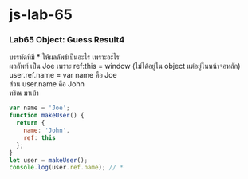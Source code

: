 # js-lab-65
### Lab65 Object: Guess Result4
บรรทัดที่มี * ให้ผลลัพธ์เป็นอะไร เพราะอะไร   
ผลลัพท์ เป็น Joe เพราะ ref:this = window (ไม่ได้อยู่ใน object แต่อยู่ในหน้าจอหลัก)     
        user.ref.name = var name คือ Joe     
        ส่วน user.name คือ John      
หริณ มาเบ้า

```JavaScript
var name = 'Joe';
function makeUser() {
  return {
    name: 'John',
    ref: this
  };
}
let user = makeUser();
console.log(user.ref.name); // *
```
